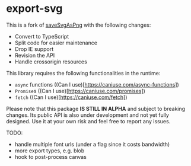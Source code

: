 # export-svg

This is a fork of [saveSvgAsPng](https://github.com/exupero/saveSvgAsPng) with the following changes:
- Convert to TypeScript
- Split code for easier maintenance
- Drop IE support
- Revision the API
- Handle crossorigin resources

This library requires the following functionalities in the runtime:
- `async` functions ((Can I use)[https://caniuse.com/async-functions])
- `Promise`s ((Can I use)[https://caniuse.com/promises])
- `fetch` ((Can I use)[https://caniuse.com/fetch])

Please note that this package **IS STILL IN ALPHA** and subject to breaking changes. Its public API is also under development and not yet fully designed. Use it at your own risk and feel free to report any issues.

TODO:
- handle multiple font urls (under a flag since it costs bandwidth)
- more export types, e.g. blob
- hook to post-process canvas

